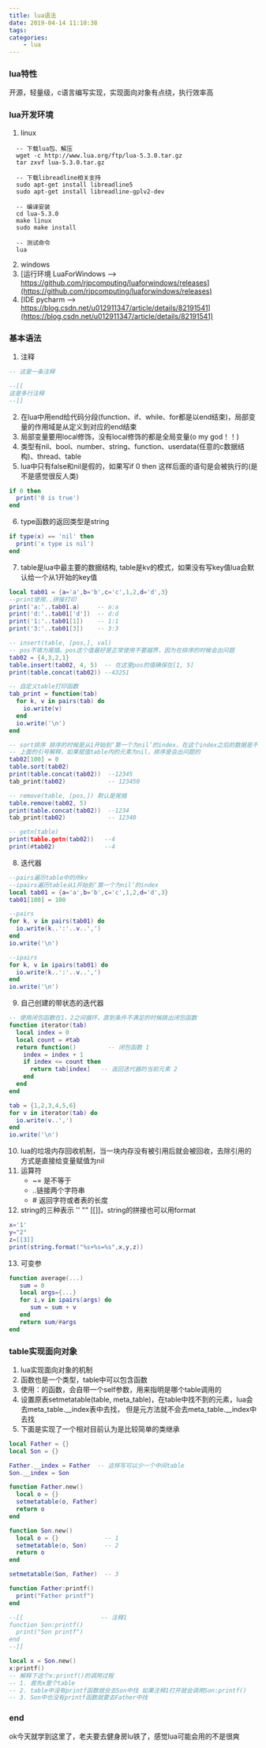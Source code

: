 ```yaml
---
title: lua语法
date: 2019-04-14 11:10:38
tags:
categories:
    - lua
---
```

### lua特性
开源，轻量级，c语言编写实现，实现面向对象有点绕，执行效率高

### lua开发环境
1. linux
  ```
    -- 下载lua包、解压
    wget -c http://www.lua.org/ftp/lua-5.3.0.tar.gz
    tar zxvf lua-5.3.0.tar.gz

    -- 下载libreadline相关支持
    sudo apt-get install libreadline5
    sudo apt-get install libreadline-gplv2-dev

    -- 编译安装
    cd lua-5.3.0
    make linux
    sudo make install

    -- 测试命令
    lua
  ```
2. windows
  1. [运行环境 LuaForWindows --> https://github.com/rjpcomputing/luaforwindows/releases](https://github.com/rjpcomputing/luaforwindows/releases)
  2. [IDE pycharm --> https://blog.csdn.net/u012911347/article/details/82191541](https://blog.csdn.net/u012911347/article/details/82191541)

### 基本语法
1. 注释

```lua
-- 这是一条注释

--[[
这是多行注释
--]]
```

2. 在lua中用end给代码分段(function、if、while、for都是以end结束)，局部变量的作用域是从定义到对应的end结束
3. 局部变量要用local修饰，没有local修饰的都是全局变量(o my god！！)
4. 类型有nil、bool、number、string、function、userdata(任意的c数据结构)、thread、table
5. lua中只有false和nil是假的，如果写if 0 then 这样后面的语句是会被执行的(是不是感觉很反人类)

```lua
if 0 then
  print('0 is true')
end
```

6. type函数的返回类型是string

```lua
if type(x) == 'nil' then
  print('x type is nil')
end
```

7. table是lua中最主要的数据结构, table是kv的模式，如果没有写key值lua会默认给一个从1开始的key值

```lua
local tab01 = {a='a',b='b',c='c',1,2,d='d',3}
--print使用..拼接打印
print('a:'..tab01.a)     -- a:a
print('d:'..tab01['d'])  -- d:d
print('1:'..tab01[1])    -- 1:1
print('3:'..tab01[3])    -- 3:3

-- insert(table, [pos,], val)
-- pos不填为尾插。pos这个值最好是正常使用不要越界，因为在排序的时候会出问题
tab02 = {4,3,2,1}
table.insert(tab02, 4, 5)  -- 在这里pos的值确保在[1, 5]
print(table.concat(tab02)) --43251

-- 自定义table打印函数
tab_print = function(tab)
  for k, v in pairs(tab) do
    io.write(v)
  end
  io.write('\n')
end

-- sort排序 排序的时候是从1开始到‘第一个为nil’的index，在这个index之后的数据是不会参与排序
-- 上面的引号解释，如果赋值table内的元素为nil，排序是会出问题的
tab02[100] = 0
table.sort(tab02)
print(table.concat(tab02))  --12345
tab_print(tab02)            -- 123450

-- remove(table, [pos,]) 默认是尾插
table.remove(tab02, 5)
print(table.concat(tab02))  --1234
tab_print(tab02)            -- 12340

-- getn(table)
print(table.getn(tab02))   --4
print(#tab02)              --4
```

8. 迭代器

```lua
--pairs遍历table中的所kv
--ipairs遍历table从1开始到‘第一个为nil’的index
local tab01 = {a='a',b='b',c='c',1,2,d='d',3}
tab01[100] = 100

--pairs
for k, v in pairs(tab01) do
  io.write(k..':'..v..',')
end
io.write('\n')

--ipairs
for k, v in ipairs(tab01) do
  io.write(k..':'..v..',')
end
io.write('\n')
```

9. 自己创建的带状态的迭代器

```lua
-- 使用闭包函数在1，2之间循环，直到条件不满足的时候跳出闭包函数
function iterator(tab)
  local index = 0
  local count = #tab
  return function()         -- 闭包函数 1
    index = index + 1
    if index <= count then
      return tab[index]   -- 返回迭代器的当前元素 2
    end
  end
end

tab = {1,2,3,4,5,6}
for v in iterator(tab) do
  io.write(v..',')
end
io.write('\n')
```
10. lua的垃圾内存回收机制，当一块内存没有被引用后就会被回收，去除引用的方式是直接给变量赋值为nil
11. 运算符
    * ~= 是不等于  
    * ..链接两个字符串
    * \# 返回字符或者表的长度
12. string的三种表示 '' "" [[]]，string的拼接也可以用format
```lua
x='1'
y="2"
z=[[3]]
print(string.format("%s+%s=%s",x,y,z))
```
13. 可变参
```lua
function average(...)
   sum = 0
   local args={...}    
   for i,v in ipairs(args) do
      sum = sum + v
   end
   return sum/#args
end
```

### table实现面向对象
1. lua实现面向对象的机制
  1. 函数也是一个类型，table中可以包含函数
  2. 使用：的函数，会自带一个self参数，用来指明是哪个table调用的
  3. 设置原表setmetatable(table, meta_table)，在table中找不到的元素，lua会去meta_table.\__index表中去找， 但是元方法就不会去meta_table.\__index中去找
  4. 下面是实现了一个相对目前认为是比较简单的类继承
```lua
local Father = {}
local Son = {}

Father.__index = Father  -- 这样写可以少一个中间table
Son.__index = Son

function Father.new()
  local o = {}
  setmetatable(o, Father)
  return o
end

function Son.new()
  local o = {}             -- 1
  setmetatable(o, Son)     -- 2
  return o
end

setmetatable(Son, Father)  -- 3

function Father:printf()
  print("Father printf")
end

--[[                      -- 注释1
function Son:printf()
  print("Son printf")
end
--]]

local x = Son.new()
x:printf()
-- 解释下这个x:printf()的调用过程
-- 1. 首先x是个table
-- 2. table中没有printf函数就会去Son中找 如果注释1打开就会调用Son:printf()
-- 3. Son中也没有printf函数就要去Father中找
```

### end
ok今天就学到这里了，老夫要去健身房lu铁了，感觉lua可能会用的不是很爽
